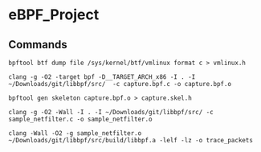 # eBPF_Project

## Commands

`bpftool btf dump file /sys/kernel/btf/vmlinux format c > vmlinux.h`

`clang -g -O2 -target bpf -D__TARGET_ARCH_x86 -I . -I ~/Downloads/git/libbpf/src/  -c capture.bpf.c -o capture.bpf.o`

`bpftool gen skeleton capture.bpf.o > capture.skel.h`

`clang -g -O2 -Wall -I . -I ~/Downloads/git/libbpf/src/ -c sample_netfilter.c -o sample_netfilter.o`

`clang -Wall -O2 -g sample_netfilter.o ~/Downloads/git/libbpf/src/build/libbpf.a -lelf -lz -o trace_packets`
